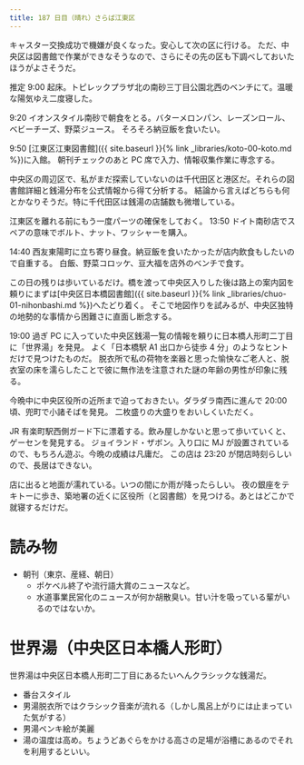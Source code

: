 ```yaml
---
title: 187 日目（晴れ）さらば江東区
---
```


キャスター交換成功で機嫌が良くなった。安心して次の区に行ける。
ただ、中央区は図書館で作業ができなそうなので、さらにその先の区も下調べしておいたほうがよさそうだ。

推定 9:00 起床。トピレックプラザ北の南砂三丁目公園北西のベンチにて。温暖な陽気ゆえ二度寝した。

9:20 イオンスタイル南砂で朝食をとる。バターメロンパン、レーズンロール、ベビーチーズ、野菜ジュース。
そろそろ納豆飯を食いたい。

9:50 [江東区江東図書館]({{ site.baseurl }}{% link _libraries/koto-00-koto.md %})に入館。
朝刊チェックのあと PC 席で入力、情報収集作業に専念する。

中央区の周辺区で、私がまだ探索していないのは千代田区と港区だ。それらの図書館詳細と銭湯分布を公式情報から得て分析する。
結論から言えばどちらも何とかなりそうだ。特に千代田区は銭湯の店舗数も微増している。

江東区を離れる前にもう一度パーツの確保をしておく。
13:50 ドイト南砂店でスペアの意味でボルト、ナット、ワッシャーを購入。

14:40 西友東陽町に立ち寄り昼食。納豆飯を食いたかったが店内飲食もしたいので自重する。
白飯、野菜コロッケ、豆大福を店外のベンチで食す。

この日の残りは歩いているだけ。橋を渡って中央区入りした後は路上の案内図を頼りにまずは[中央区日本橋図書館]({{ site.baseurl }}{% link _libraries/chuo-01-nihonbashi.md %})へたどり着く。
そこで地図作りを試みるが、中央区独特の地勢的な事情から困難さに直面し断念する。

19:00 過ぎ PC に入っていた中央区銭湯一覧の情報を頼りに日本橋人形町二丁目に「世界湯」を発見。
よく「日本橋駅 A1 出口から徒歩 4 分」のようなヒントだけで見つけたものだ。
脱衣所で私の荷物を楽器と思った愉快なご老人と、脱衣室の床を濡らしたことで彼に無作法を注意された謎の年齢の男性が印象に残る。

今晩中に中央区役所の近所まで迫っておきたい。ダラダラ南西に進んで 20:00 頃、兜町で小諸そばを発見。
二枚盛りの大盛りをおいしくいただく。

JR 有楽町駅西側ガード下に漂着する。飲み屋しかないと思って歩いていくと、ゲーセンを発見する。
ジョイランド・ザボン。入り口に MJ が設置されているので、もちろん遊ぶ。今晩の成績は凡庸だ。
この店は 23:20 が閉店時刻らしいので、長居はできない。

店に出ると地面が濡れている。いつの間にか雨が降ったらしい。
夜の銀座をテキトーに歩き、築地署の近くに区役所（と図書館）を見つける。あとはどこかで就寝するだけだ。

# 読み物

* 朝刊（東京、産経、朝日）
  * ポケベル終了や流行語大賞のニュースなど。
  * 水道事業民営化のニュースが何か胡散臭い。甘い汁を吸っている輩がいるのではないか。

# 世界湯（中央区日本橋人形町）

世界湯は中央区日本橋人形町二丁目にあるたいへんクラシックな銭湯だ。

* 番台スタイル
* 男湯脱衣所ではクラシック音楽が流れる（しかし風呂上がりには止まっていた気がする）
* 男湯ペンキ絵が美麗
* 湯の温度は高め。ちょうどあぐらをかける高さの足場が浴槽にあるのでそれを利用するといい。
